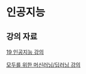 # 인공지능
## 강의 자료
[19 인공지능 강의](https://github.com/sejongresearch/2019.Spring.AI)

[모두를 위한 머신러닝/딥러닝 강의](https://hunkim.github.io/ml/)
